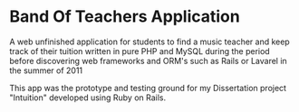 Band Of Teachers Application
============================

A web unfinished application for students to find a music teacher and keep track of their tuition written in pure PHP and MySQL during the period before discovering web frameworks and ORM's such as Rails or Lavarel in the summer of 2011

This app was the prototype and testing ground for my Dissertation project "Intuition" developed using Ruby on Rails.




